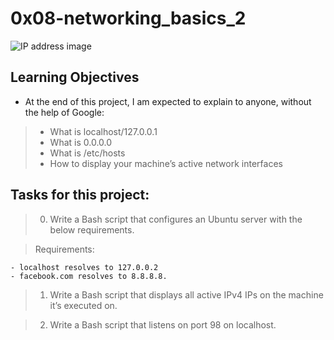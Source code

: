 # 0x08-networking_basics_2

![IP address image](https://s3.amazonaws.com/intranet-projects-files/holbertonschool-sysadmin_devops/285/s7kpNYq.png)

## Learning Objectives

- At the end of this project, I am expected to explain to anyone, without the help of Google:

> - What is localhost/127.0.0.1
> - What is 0.0.0.0
> - What is /etc/hosts
> - How to display your machine’s active network interfaces

## Tasks for this project:

> 0. Write a Bash script that configures an Ubuntu server with the below requirements.

> Requirements:

	- localhost resolves to 127.0.0.2
	- facebook.com resolves to 8.8.8.8.

> 1. Write a Bash script that displays all active IPv4 IPs on the machine it’s executed on.

> 2. Write a Bash script that listens on port 98 on localhost.
